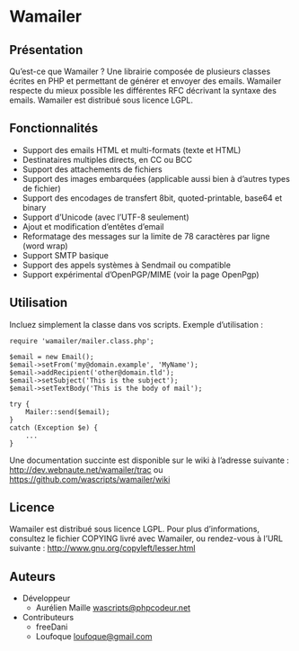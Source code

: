 ﻿
Wamailer
==========

Présentation
--------------

Qu’est-ce que Wamailer ? Une librairie composée de plusieurs classes écrites en
PHP et permettant de générer et envoyer des emails.
Wamailer respecte du mieux possible les différentes RFC décrivant la syntaxe des
emails.
Wamailer est distribué sous licence LGPL.


Fonctionnalités
-----------------

 * Support des emails HTML et multi-formats (texte et HTML)
 * Destinataires multiples directs, en CC ou BCC
 * Support des attachements de fichiers
 * Support des images embarquées (applicable aussi bien à d’autres types de fichier)
 * Support des encodages de transfert 8bit, quoted-printable, base64 et binary
 * Support d’Unicode (avec l’UTF-8 seulement)
 * Ajout et modification d’entêtes d’email
 * Reformatage des messages sur la limite de 78 caractères par ligne (word wrap)
 * Support SMTP basique
 * Support des appels systèmes à Sendmail ou compatible
 * Support expérimental d’OpenPGP/MIME (voir la page OpenPgp)


Utilisation
-------------

Incluez simplement la classe dans vos scripts. Exemple d’utilisation :

    require 'wamailer/mailer.class.php';

    $email = new Email();
    $email->setFrom('my@domain.example', 'MyName');
    $email->addRecipient('other@domain.tld');
    $email->setSubject('This is the subject');
    $email->setTextBody('This is the body of mail');

    try {
        Mailer::send($email);
    }
    catch (Exception $e) {
        ...
    }

Une documentation succinte est disponible sur le wiki à l’adresse suivante :
<http://dev.webnaute.net/wamailer/trac>
ou
<https://github.com/wascripts/wamailer/wiki>


Licence
---------

Wamailer est distribué sous licence LGPL. Pour plus d’informations,
consultez le fichier COPYING livré avec Wamailer, ou rendez-vous à l’URL
suivante : <http://www.gnu.org/copyleft/lesser.html>


Auteurs
---------

 * Développeur
   * Aurélien Maille <wascripts@phpcodeur.net>
 * Contributeurs
   * freeDani
   * Loufoque <loufoque@gmail.com>

